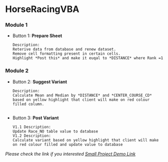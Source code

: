 # HorseRacingVBA

### Module 1
   * Button 1: **Prepare Sheet**
     ```
     Description:
     Reterive data from database and renew dataset.
     Remove cell formatting present in certain cells.
     Highlight *Post this* and make it euqal to *DISTANCE* where Rank =1
### Module 2
   * Button 2: **Suggest Variant**
     ```
     Description:
     Calculate Mean and Median by *DISTANCE* and *CENTER_COURSE_CD* based on yellow highlight that client will make on red colour filled column.
   
   * Button 3: **Post Variant**
     ```
     V1.1 Description:
     Update Race_NO table value to database
     V1.2 Description:
     Calculate variant based on yellow highlight that client will make on red colour filled and update value to database

_*Please check the link if you interested* [Small Project Demo Link](https://youtu.be/bXXJ_hPdLj0)_ 
